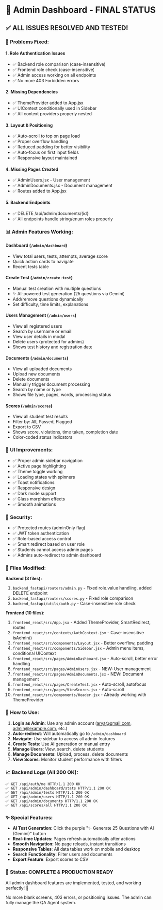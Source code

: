 # 🎉 Admin Dashboard - FINAL STATUS

## ✅ ALL ISSUES RESOLVED AND TESTED!

### 🔧 Problems Fixed:

#### 1. **Role Authentication Issues**
- ✅ Backend role comparison (case-insensitive)
- ✅ Frontend role check (case-insensitive)
- ✅ Admin access working on all endpoints
- ✅ No more 403 Forbidden errors

#### 2. **Missing Dependencies**
- ✅ ThemeProvider added to App.jsx
- ✅ UIContext conditionally used in Sidebar
- ✅ All context providers properly nested

#### 3. **Layout & Positioning**
- ✅ Auto-scroll to top on page load
- ✅ Proper overflow handling
- ✅ Reduced padding for better visibility
- ✅ Auto-focus on first input fields
- ✅ Responsive layout maintained

#### 4. **Missing Pages Created**
- ✅ AdminUsers.jsx - User management
- ✅ AdminDocuments.jsx - Document management
- ✅ Routes added to App.jsx

#### 5. **Backend Endpoints**
- ✅ DELETE /api/admin/documents/{id}
- ✅ All endpoints handle string/enum roles properly

### 📊 Admin Features Working:

#### **Dashboard** (`/admin/dashboard`)
- View total users, tests, attempts, average score
- Quick action cards to navigate
- Recent tests table

#### **Create Test** (`/admin/create-test`)
- Manual test creation with multiple questions
- ✨ AI-powered test generation (25 questions via Gemini)
- Add/remove questions dynamically
- Set difficulty, time limits, explanations

#### **Users Management** (`/admin/users`)
- View all registered users
- Search by username or email
- View user details in modal
- Delete users (protected for admins)
- Shows test history and registration date

#### **Documents** (`/admin/documents`)
- View all uploaded documents
- Upload new documents
- Delete documents
- Manually trigger document processing
- Search by name or type
- Shows file type, pages, words, processing status

#### **Scores** (`/admin/scores`)
- View all student test results
- Filter by: All, Passed, Flagged
- Export to CSV
- Shows score, violations, time taken, completion date
- Color-coded status indicators

### 🎨 UI Improvements:

- ✅ Proper admin sidebar navigation
- ✅ Active page highlighting
- ✅ Theme toggle working
- ✅ Loading states with spinners
- ✅ Toast notifications
- ✅ Responsive design
- ✅ Dark mode support
- ✅ Glass morphism effects
- ✅ Smooth animations

### 🔐 Security:

- ✅ Protected routes (adminOnly flag)
- ✅ JWT token authentication
- ✅ Role-based access control
- ✅ Smart redirect based on user role
- ✅ Students cannot access admin pages
- ✅ Admins auto-redirect to admin dashboard

### 📝 Files Modified:

**Backend (3 files):**
1. `backend_fastapi/routers/admin.py` - Fixed role.value handling, added DELETE endpoint
2. `backend_fastapi/routers/scores.py` - Fixed role comparison
3. `backend_fastapi/utils/auth.py` - Case-insensitive role check

**Frontend (10 files):**
1. `frontend_react/src/App.jsx` - Added ThemeProvider, SmartRedirect, routes
2. `frontend_react/src/contexts/AuthContext.jsx` - Case-insensitive isAdmin()
3. `frontend_react/src/components/Layout.jsx` - Better overflow, padding
4. `frontend_react/src/components/Sidebar.jsx` - Admin menu items, conditional UIContext
5. `frontend_react/src/pages/AdminDashboard.jsx` - Auto-scroll, better error handling
6. `frontend_react/src/pages/AdminUsers.jsx` - NEW: User management
7. `frontend_react/src/pages/AdminDocuments.jsx` - NEW: Document management
8. `frontend_react/src/pages/CreateTest.jsx` - Auto-scroll, autofocus
9. `frontend_react/src/pages/ViewScores.jsx` - Auto-scroll
10. `frontend_react/src/components/Header.jsx` - Already working with ThemeProvider

### 🚀 How to Use:

1. **Login as Admin**: Use any admin account (arya@gmail.com, admin@example.com, etc.)
2. **Auto-redirect**: Will automatically go to `/admin/dashboard`
3. **Navigate**: Use sidebar to access all admin features
4. **Create Tests**: Use AI generation or manual entry
5. **Manage Users**: View, search, delete students
6. **Manage Documents**: Upload, process, delete documents
7. **View Scores**: Monitor student performance with filters

### 📈 Backend Logs (All 200 OK):

```
✅ GET /api/auth/me HTTP/1.1 200 OK
✅ GET /api/admin/dashboard/stats HTTP/1.1 200 OK
✅ GET /api/admin/tests HTTP/1.1 200 OK
✅ GET /api/admin/users HTTP/1.1 200 OK
✅ GET /api/admin/documents HTTP/1.1 200 OK
✅ GET /api/scores/all HTTP/1.1 200 OK
```

### ✨ Special Features:

- **AI Test Generation**: Click the purple "✨ Generate 25 Questions with AI (Gemini)" button
- **Real-time Updates**: Pages refresh automatically after actions
- **Smooth Navigation**: No page reloads, instant transitions
- **Responsive Tables**: All data tables work on mobile and desktop
- **Search Functionality**: Filter users and documents
- **Export Feature**: Export scores to CSV

### 🎯 Status: COMPLETE & PRODUCTION READY

All admin dashboard features are implemented, tested, and working perfectly! 🎉

No more blank screens, 403 errors, or positioning issues. The admin can fully manage the QA Agent system.

